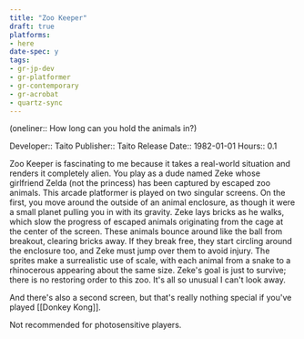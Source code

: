```yaml
---
title: "Zoo Keeper"
draft: true
platforms:
- here
date-spec: y
tags:
- gr-jp-dev
- gr-platformer
- gr-contemporary
- gr-acrobat 
- quartz-sync
---
```


(oneliner:: How long can you hold the animals in?)

Developer:: Taito
Publisher:: Taito
Release Date:: 1982-01-01
Hours:: 0.1

Zoo Keeper is fascinating to me because it takes a real-world situation and renders it completely alien. You play as a dude named Zeke whose girlfriend Zelda (not the princess) has been captured by escaped zoo animals. This arcade platformer  is played on two singular screens. On the first, you move around the outside of an animal enclosure, as though it were a small planet pulling you in with its gravity. Zeke lays bricks as he walks, which slow the progress of escaped animals originating from the cage at the center of the screen. These animals bounce around like the ball from breakout, clearing bricks away. If they break free, they start circling around the enclosure too, and Zeke must jump over them to avoid injury. The sprites make a surrealistic use of scale, with each animal from a snake to a rhinocerous appearing about the same size. Zeke's goal is just to survive; there is no restoring order to this zoo. It's all so unusual I can't look away.

And there's also a second screen, but that's really nothing special if you've played [[Donkey Kong]].

Not recommended for photosensitive players.